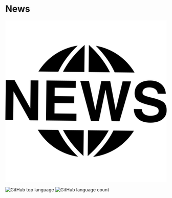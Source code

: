 # News

<div style="margin:auto;width:"220";height:"100";">
<img src="https://github.com/nouraan-ahmed/News/blob/master/public/img/news.png" >
</div>


![GitHub top language](https://img.shields.io/github/languages/top/nouraan-ahmed/News)
![GitHub language count](https://img.shields.io/github/languages/count/nouraan-ahmed/News)
